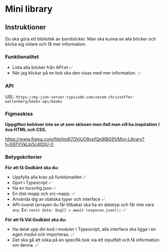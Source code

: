 # Mini library

## Instruktioner

Du ska göra ett bibliotek av barnböcker. Man ska kunna se alla böcker och klicka sig vidare och få mer information.

### Funktionalitet

- Lista alla böcker från API:et ✅
- När jag klickar på en bok ska den visas med mer information. ✅

### API

URL: `https://my-json-server.typicode.com/zocom-christoffer-wallenberg/books-api/books`

### Figmaskiss

**Uppgiften behöver inte se ut som skissen men ifall man vill ha inspiration / öva HTML och CSS.**

https://www.figma.com/file/lm4l7OViUO8ypfQn9IBG91/Mini-Library?t=G97VVkLbj5c4IDtU-0

### Betygskriterier

**För att få Godkänt ska du:**

- Uppfylla alla krav på funktionalitet ✅
- Gjort i Typescript ✅
- Ha en tsconfig.json ✅
- En dist-mapp och src-mapp. ✅
- Använda dig av statiska typer och interface ✅
- API-svaret (arrayen du får tillbaka) ska ha en datatyp och får inte vara `any`. Ex: `const data: Dog[] = await response.json();` ✅

**För att få Väl Godkänt ska du:**

- Ha delat upp din kod i moduler i Typescript, alla interface ska ligga i en egen modul och importeras. ✅
- Det ska gå att söka på en specifik bok via ett inputfält och få information om denna. ✅
